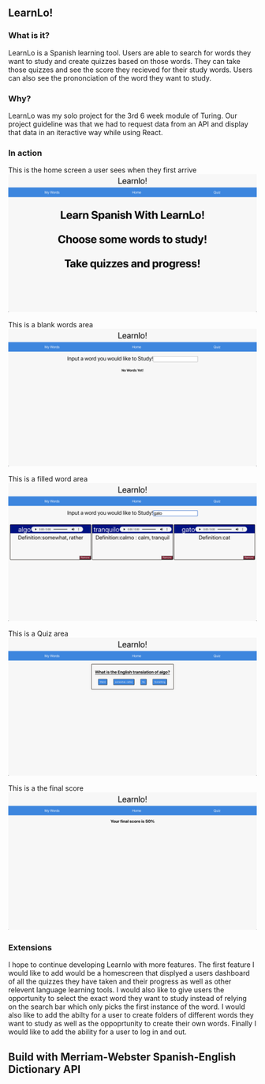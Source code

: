 ## LearnLo!

### What is it?

LearnLo is a Spanish learning tool. Users are able to search for words they want to study and create quizzes based on those words. They can take those quizzes and see the score they recieved for their study words. Users can also see the prononciation of the word they want to study.

### Why?

LearnLo was my solo project for the 3rd 6 week module of Turing. Our project guideline was that we had to request data from an API and display that data in an iteractive way while using React. 

### In action

This is the home screen a user sees when they first arrive
![HomeScreen](./ReadMeAssests/HomeScreen.png)

This is a blank words area
![Blank User Words](./ReadMeAssests/BlankWordsScreen.png)


This is a filled word area
![Filled User Words](./ReadMeAssests/FilledWordsScreen.png)

This is a Quiz area
![Quiz Screen](./ReadMeAssests/QuizScreen.png)


This is a the final score
![Final Score](./ReadMeAssests/ScoreScreen.png)


### Extensions

I hope to continue developing Learnlo with more features. The first feature I would like to add would be a homescreen that displyed a users dashboard of all the quizzes they have taken and their progress as well as other relevent language learning tools. I would also like to give users the opportunity to select the exact word they want to study instead of relying on the search bar which only picks the first instance of the word. I would also like to add the abilty for a user to create folders of different words they want to study as well as the oppoprtunity to create their own words. Finally I would like to add the ability for a user to log in and out.

## Build with Merriam-Webster Spanish-English Dictionary API 


